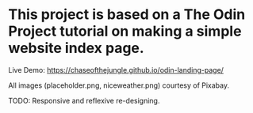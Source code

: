 # This project is based on a The Odin Project tutorial on making a simple website index page.

Live Demo: https://chaseofthejungle.github.io/odin-landing-page/

All images (placeholder.png, niceweather.png) courtesy of Pixabay.

TODO: Responsive and reflexive re-designing.
